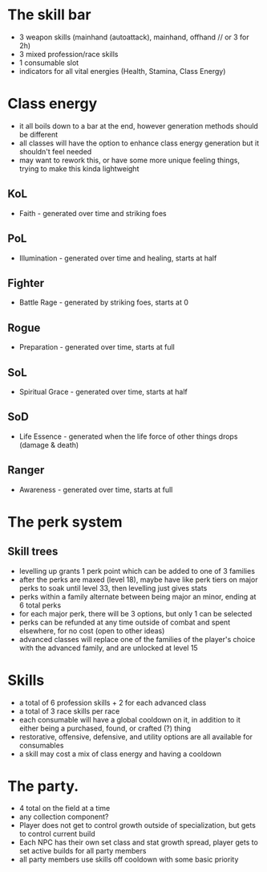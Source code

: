 # The skill bar
- 3 weapon skills (mainhand (autoattack), mainhand, offhand // or 3 for 2h)
- 3 mixed profession/race skills
- 1 consumable slot
- indicators for all vital energies (Health, Stamina, Class Energy)

# Class energy
- it all boils down to a bar at the end, however generation methods should be different
- all classes will have the option to enhance class energy generation but it shouldn't feel needed
- may want to rework this, or have some more unique feeling things, trying to make this kinda lightweight
## KoL
- Faith - generated over time and striking foes
## PoL
- Illumination - generated over time and healing, starts at half
## Fighter
- Battle Rage - generated by striking foes, starts at 0
## Rogue
- Preparation - generated over time, starts at full
## SoL
- Spiritual Grace - generated over time, starts at half
## SoD
- Life Essence - generated when the life force of other things drops (damage & death)
## Ranger
- Awareness - generated over time, starts at full

# The perk system
## Skill trees
- levelling up grants 1 perk point which can be added to one of 3 families
- after the perks are maxed (level 18), maybe have like perk tiers on major perks to soak until level 33, then levelling just gives stats
- perks within a family alternate between being major an minor, ending at 6 total perks
- for each major perk, there will be 3 options, but only 1 can be selected
- perks can be refunded at any time outside of combat and spent elsewhere, for no cost (open to other ideas)
- advanced classes will replace one of the families of the player's choice with the advanced family, and are unlocked at level 15

# Skills
- a total of 6 profession skills + 2 for each advanced class
- a total of 3 race skills per race
- each consumable will have a global cooldown on it, in addition to it either being a purchased, found, or crafted (?) thing
- restorative, offensive, defensive, and utility options are all available for consumables
- a skill may cost a mix of class energy and having a cooldown

# The party.
- 4 total on the field at a time
- any collection component?
- Player does not get to control growth outside of specialization, but gets to control current build
- Each NPC has their own set class and stat growth spread, player gets to set active builds for all party members
- all party members use skills off cooldown with some basic priority